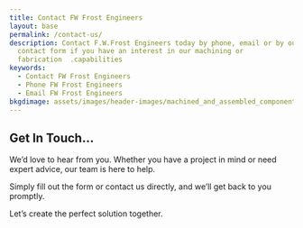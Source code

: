 ```yaml
---
title: Contact FW Frost Engineers
layout: base
permalink: /contact-us/
description: Contact F.W.Frost Engineers today by phone, email or by our website
  contact form if you have an interest in our machining or
  fabrication  .capabilities
keywords:
  - Contact FW Frost Engineers
  - Phone FW Frost Engineers
  - Email FW Frost Engineers
bkgdimage: assets/images/header-images/machined_and_assembled_components.jpg
---
```

## Get In Touch...

We’d love to hear from you. Whether you have a project in mind or need expert advice, our team is here to help.

Simply fill out the form or contact us directly, and we’ll get back to you promptly.

Let’s create the perfect solution together.
